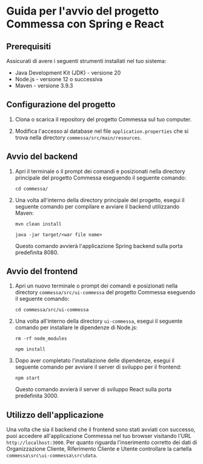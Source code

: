 # Guida per l'avvio del progetto Commessa con Spring e React

## Prerequisiti
Assicurati di avere i seguenti strumenti installati nel tuo sistema:

- Java Development Kit (JDK) - versione 20
- Node.js - versione 12 o successiva
- Maven - versione 3.9.3

## Configurazione del progetto

1. Clona o scarica il repository del progetto Commessa sul tuo computer.

2. Modifica l'accesso al database nel file `application.properties` che si trova nella directory `commessa/src/main/resources`.

## Avvio del backend

1. Apri il terminale o il prompt dei comandi e posizionati nella directory principale del progetto Commessa eseguendo il seguente comando:
   ```
   cd commessa/
   ```

2. Una volta all'interno della directory principale del progetto, esegui il seguente comando per compilare e avviare il backend utilizzando Maven:
   ```
   mvn clean install
   ```
   ```
   java -jar target/<war file name>
   ```
   Questo comando avvierà l'applicazione Spring backend sulla porta predefinita 8080.

## Avvio del frontend

1. Apri un nuovo terminale o prompt dei comandi e posizionati nella directory `commessa/src/ui-commessa` del progetto Commessa eseguendo il seguente comando:
   ```
   cd commessa/src/ui-commessa
   ```

2. Una volta all'interno della directory `ui-commessa`, esegui il seguente comando per installare le dipendenze di Node.js:
   ```
   rm -rf node_modules
   ```
   ```
   npm install
   ```

4. Dopo aver completato l'installazione delle dipendenze, esegui il seguente comando per avviare il server di sviluppo per il frontend:
   ```
   npm start
   ```
   Questo comando avvierà il server di sviluppo React sulla porta predefinita 3000.

## Utilizzo dell'applicazione

Una volta che sia il backend che il frontend sono stati avviati con successo, puoi accedere all'applicazione Commessa nel tuo browser visitando l'URL `http://localhost:3000`.
Per quanto riguarda l'inserimento corretto dei dati di Organizzazione Cliente, Riferimento Cliente e Utente controllare la cartella `commessa\src\ui-commessa\src\data`.
